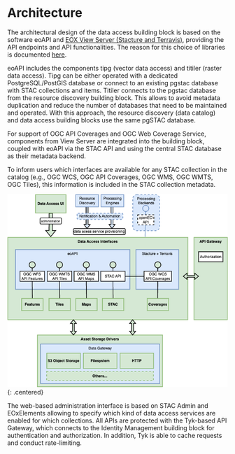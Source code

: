 # Architecture

The architectural design of the data access building block is based on the software eoAPI and
[EOX View Server (Stacture and Terravis)](https://vs.pages.eox.at/stacture/),
providing the API endpoints and API functionalities.
The reason for this choice of libraries is documented [here](choice-of-libraries.md).

eoAPI includes the components tipg (vector data access) and titiler (raster data access). Tipg can be either
operated with a dedicated PostgreSQL/PostGIS database or connect to an existing pgstac database with
STAC collections and items. Titiler connects to the pgstac database from the resource discovery building
block. This allows to avoid metadata duplication and reduce the number of databases that need to be
maintained and operated. With this approach, the resource discovery (data catalog) and data access
building blocks use the same pgSTAC database.

For support of OGC API Coverages and OGC Web Coverage Service, components from View Server are
integrated into the building block, coupled with eoAPI via the STAC API and using the central STAC
database as their metadata backend.

To inform users which interfaces are available for any STAC collection in the catalog (e.g., OGC WCS,
OGC API Coverages, OGC WMS, OGC WMTS, OGC Tiles), this information is included in the STAC collection
metadata.

![Components and interfaces](../diagrams/service-component-architecture.drawio.png){: .centered}

The web-based administration interface is based on STAC Admin and EOxElements allowing to specify
which kind of data access services are enabled for which collections. All APIs are protected with the
Tyk-based API Gateway, which connects to the Identity Management building block for authentication and
authorization. In addition, Tyk is able to cache requests and conduct rate-limiting.
